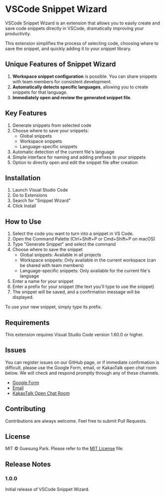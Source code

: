 # VSCode Snippet Wizard

VSCode Snippet Wizard is an extension that allows you to easily create and save code snippets directly in VSCode, dramatically improving your productivity.

This extension simplifies the process of selecting code, choosing where to save the snippet, and quickly adding it to your snippet library.

## Unique Features of Snippet Wizard
1. **Workspace snippet configuration** is possible. You can share snippets with team members for consistent development.
2. **Automatically detects specific languages**, allowing you to create snippets for that language.
3. **Immediately open and review the generated snippet file**.

## Key Features

1. Generate snippets from selected code
2. Choose where to save your snippets:
     - Global snippets
     - Workspace snippets
     - Language-specific snippets
3. Automatic detection of the current file's language
4. Simple interface for naming and adding prefixes to your snippets
5. Option to directly open and edit the snippet file after creation

## Installation

1. Launch Visual Studio Code
2. Go to Extensions
3. Search for "Snippet Wizard"
4. Click Install

## How to Use

1. Select the code you want to turn into a snippet in VS Code.
2. Open the Command Palette (Ctrl+Shift+P or Cmd+Shift+P on macOS)
3. Type "Generate Snippet" and select the command
4. Choose where to save the snippet
   - Global snippets: Available in all projects
   - Workspace snippets: Only available in the current workspace (can be shared with team members)
   - Language-specific snippets: Only available for the current file's language
5. Enter a name for your snippet
6. Enter a prefix for your snippet (the text you'll type to use the snippet)
7. The snippet will be saved, and a confirmation message will be displayed.

To use your new snippet, simply type its prefix.

## Requirements

This extension requires Visual Studio Code version 1.60.0 or higher.

## Issues

You can register issues on our GitHub page, or if immediate confirmation is difficult, please use the Google Form, email, or KakaoTalk open chat room below. We will check and respond promptly through any of these channels.

- [Google Form](https://forms.gle/yDXxiw1oP7J4gVDp8)
- [Email](gueit214@naver.com)
- [KakaoTalk Open Chat Room](https://open.kakao.com/o/g1bBg9Dg)

## Contributing

Contributions are always welcome. Feel free to submit Pull Requests.

## License

MIT © Guesung Park. Please refer to the [MIT License](LICENSE) file.

## Release Notes

### 1.0.0

Initial release of VSCode Snippet Wizard.